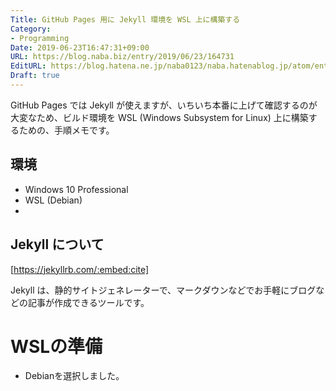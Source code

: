 ```yaml
---
Title: GitHub Pages 用に Jekyll 環境を WSL 上に構築する
Category:
- Programming
Date: 2019-06-23T16:47:31+09:00
URL: https://blog.naba.biz/entry/2019/06/23/164731
EditURL: https://blog.hatena.ne.jp/naba0123/naba.hatenablog.jp/atom/entry/17680117127204835670
Draft: true
---
```


GitHub Pages では Jekyll が使えますが、いちいち本番に上げて確認するのが大変なため、ビルド環境を WSL (Windows Subsystem for Linux) 上に構築するための、手順メモです。

## 環境

* Windows 10 Professional
* WSL (Debian)
* 

## Jekyll について

[https://jekyllrb.com/:embed:cite]

Jekyll は、静的サイトジェネレーターで、マークダウンなどでお手軽にブログなどの記事が作成できるツールです。

<!-- more -->

# WSLの準備

* Debianを選択しました。

